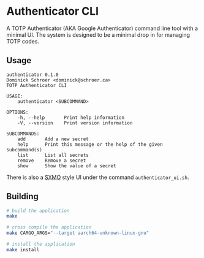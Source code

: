 # Authenticator CLI

A TOTP Authenticator (AKA Google Authenticator) command line tool with a minimal UI. 
The system is designed to be a minimal drop in for managing TOTP codes.

## Usage

```
authenticator 0.1.0
Dominick Schroer <dominick@schroer.ca>
TOTP Authenticator CLI

USAGE:
    authenticator <SUBCOMMAND>

OPTIONS:
    -h, --help       Print help information
    -V, --version    Print version information

SUBCOMMANDS:
    add       Add a new secret
    help      Print this message or the help of the given subcommand(s)
    list      List all secrets
    remove    Remove a secret
    show      Show the value of a secret
```

There is also a [SXMO](https://sxmo.org/) style UI under the command `authenticator_ui.sh`.

## Building

```sh
# build the application
make 

# cross compile the application
make CARGO_ARGS="--target aarch64-unknown-linux-gnu" 

# install the application
make install 
```
